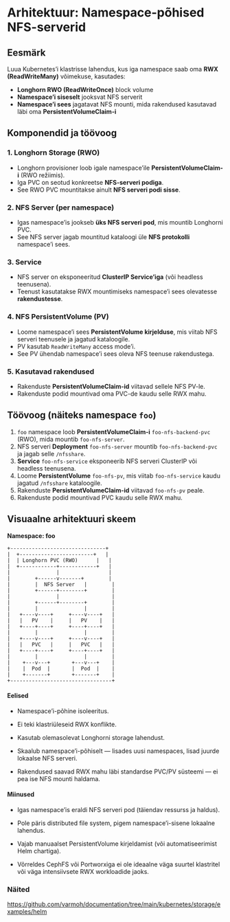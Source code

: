 # Arhitektuur: Namespace-põhised NFS-serverid

## Eesmärk

Luua Kubernetes’i klastrisse lahendus, kus iga namespace saab oma **RWX (ReadWriteMany)** võimekuse, kasutades:

- **Longhorn RWO (ReadWriteOnce)** block volume
- **Namespace’i siseselt** jooksvat NFS serverit
- **Namespace’i sees** jagatavat NFS mounti, mida rakendused kasutavad läbi oma **PersistentVolumeClaim-i**

## Komponendid ja töövoog

### 1. Longhorn Storage (RWO)

- Longhorn provisioner loob igale namespace’ile **PersistentVolumeClaim-i** (RWO režiimis).
- Iga PVC on seotud konkreetse **NFS-serveri podiga**.
- See RWO PVC mountitakse ainult **NFS serveri podi sisse**.

### 2. NFS Server (per namespace)

- Igas namespace’is jookseb **üks NFS serveri pod**, mis mountib Longhorni PVC.
- See NFS server jagab mountitud kataloogi üle **NFS protokolli** namespace’i sees.

### 3. Service

- NFS server on eksponeeritud **ClusterIP Service’iga** (või headless teenusena).
- Teenust kasutatakse RWX mountimiseks namespace’i sees olevatesse **rakendustesse**.

### 4. NFS PersistentVolume (PV)

- Loome namespace’i sees **PersistentVolume kirjelduse**, mis viitab NFS serveri teenusele ja jagatud kataloogile.
- PV kasutab `ReadWriteMany` access mode’i.
- See PV ühendab namespace’i sees oleva NFS teenuse rakendustega.

### 5. Kasutavad rakendused

- Rakenduste **PersistentVolumeClaim-id** viitavad sellele NFS PV-le.
- Rakenduste podid mountivad oma PVC-de kaudu selle RWX mahu.

## Töövoog (näiteks namespace `foo`)

1. `foo` namespace loob **PersistentVolumeClaim-i** `foo-nfs-backend-pvc` (RWO), mida mountib `foo-nfs-server`.
2. NFS serveri **Deployment** `foo-nfs-server` mountib `foo-nfs-backend-pvc` ja jagab selle `/nfsshare`.
3. **Service** `foo-nfs-service` eksponeerib NFS serveri ClusterIP või headless teenusena.
4. Loome **PersistentVolume** `foo-nfs-pv`, mis viitab `foo-nfs-service` kaudu jagatud `/nfsshare` kataloogile.
5. Rakenduste **PersistentVolumeClaim-id** viitavad `foo-nfs-pv` peale.
6. Rakenduste podid mountivad PVC kaudu selle RWX mahu.

## Visuaalne arhitektuuri skeem

**Namespace: foo**

```plaintext
+-------------------------------+
|  +------------------------+   |
|  | Longhorn PVC (RWO)      |   |
|  +------------+------------+   |
|               |                |
|        +------v-------+        |
|        |  NFS Server   |        |
|        +------+--------+        |
|               |                 |
|        +------+--------+        |
|        |               |        |
|   +----v----+     +----v----+   |
|   |   PV    |     |   PV    |   |
|   +----+----+     +----+----+   |
|        |               |        |
|   +----v----+     +----v----+   |
|   |   PVC   |     |   PVC   |   |
|   +----+----+     +----+----+   |
|        |               |        |
|    +---v---+       +---v---+    |
|    |  Pod  |       |  Pod  |    |
|    +-------+       +-------+    |
+---------------------------------+
```

#### Eelised

- Namespace’i-põhine isoleeritus.

- Ei teki klastriüleseid RWX konflikte.

- Kasutab olemasolevat Longhorni storage lahendust.

- Skaalub namespace’i-põhiselt — lisades uusi namespaces, lisad juurde lokaalse NFS serveri.

- Rakendused saavad RWX mahu läbi standardse PVC/PV süsteemi — ei pea ise NFS mounti haldama.

#### Miinused

- Igas namespace’is eraldi NFS serveri pod (täiendav ressurss ja haldus).

- Pole päris distributed file system, pigem namespace’i-sisene lokaalne lahendus.

- Vajab manuaalset PersistentVolume kirjeldamist (või automatiseerimist Helm chartiga).

- Võrreldes CephFS või Portworxiga ei ole ideaalne väga suurtel klastritel või väga intensiivsete RWX workloadide jaoks.

### Näited
https://github.com/varmoh/documentation/tree/main/kubernetes/storage/examples/helm
